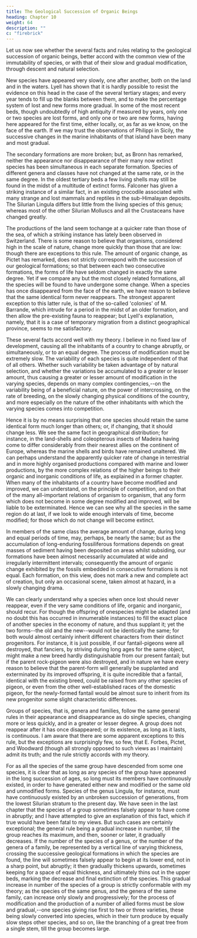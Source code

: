 ```yaml
---
title: The Geological Succession of Organic Beings
heading: Chapter 10
weight: 64
description: ""
c: "firebrick"
---
```



<!-- On the slow and successive appearance of new species -- On their different rates of change --
Species once lost do not reappear -- Groups of species follow the same general rules in their
appearance and disappearance as do single species -- On Extinction -- On simultaneous changes in
the forms of life throughout the world -- On the affinities of extinct species to each other and to
living species -- On the state of development of ancient forms -- On the succession of the same
types within the same areas -- Summary of preceding and present chapters. -->


Let us now see whether the several facts and rules relating to the geological succession of organic
beings, better accord with the common view of the immutability of species, or with that of their
slow and gradual modification, through descent and natural selection.

New species have appeared very slowly, one after another, both on the land and in the waters.
Lyell has shown that it is hardly possible to resist the evidence on this head in the case of the
several tertiary stages; and every year tends to fill up the blanks between them, and to make the
percentage system of lost and new forms more gradual. In some of the most recent beds, though
undoubtedly of high antiquity if measured by years, only one or two species are lost forms, and
only one or two are new forms, having here appeared for the first time, either locally, or, as far as
we know, on the face of the earth. If we may trust the observations of Philippi in Sicily, the
successive changes in the marine inhabitants of that island have been many and most gradual. 

The
secondary formations are more broken; but, as Bronn has remarked, neither the appearance nor
disappearance of their many now extinct species has been simultaneous in each separate formation.
Species of different genera and classes have not changed at the same rate, or in the same degree. In
the oldest tertiary beds a few living shells may still be found in the midst of a multitude of extinct
forms. Falconer has given a striking instance of a similar fact, in an existing crocodile associated
with many strange and lost mammals and reptiles in the sub-Himalayan deposits. The Silurian
Lingula differs but little from the living species of this genus; whereas most of the other Silurian
Molluscs and all the Crustaceans have changed greatly. 

The productions of the land seem tochange at a quicker rate than those of the sea, of which a striking instance has lately been observed in Switzerland. There is some reason to believe that organisms, considered high in the scale of
nature, change more quickly than those that are low: though there are exceptions to this rule. The
amount of organic change, as Pictet has remarked, does not strictly correspond with the succession
of our geological formations; so that between each two consecutive formations, the forms of life
have seldom changed in exactly the same degree. Yet if we compare any but the most closely
related formations, all the species will be found to have undergone some change. When a species
has once disappeared from the face of the earth, we have reason to believe that the same identical
form never reappears. The strongest apparent exception to this latter rule, is that of the so-called
'colonies' of M. Barrande, which intrude for a period in the midst of an older formation, and then
allow the pre-existing fauna to reappear; but Lyell's explanation, namely, that it is a case of
temporary migration from a distinct geographical province, seems to me satisfactory.

These several facts accord well with my theory. I believe in no fixed law of development, causing
all the inhabitants of a country to change abruptly, or simultaneously, or to an equal degree. The
process of modification must be extremely slow. The variability of each species is quite
independent of that of all others. Whether such variability be taken advantage of by natural
selection, and whether the variations be accumulated to a greater or lesser amount, thus causing a
greater or lesser amount of modification in the varying species, depends on many complex
contingencies,--on the variability being of a beneficial nature, on the power of intercrossing, on the
rate of breeding, on the slowly changing physical conditions of the country, and more especially on
the nature of the other inhabitants with which the varying species comes into competition.

Hence it
is by no means surprising that one species should retain the same identical form much longer than
others; or, if changing, that it should change less. We see the same fact in geographical
distribution; for instance, in the land-shells and coleopterous insects of Madeira having come to
differ considerably from their nearest allies on the continent of Europe, whereas the marine shells
and birds have remained unaltered. We can perhaps understand the apparently quicker rate of
change in terrestrial and in more highly organised productions compared with marine and lower
productions, by the more complex relations of the higher beings to their organic and inorganic
conditions of life, as explained in a former chapter. When many of the inhabitants of a country
have become modified and improved, we can understand, on the principle of competition, and on
that of the many all-important relations of organism to organism, that any form which does not
become in some degree modified and improved, will be liable to be exterminated. Hence we can
see why all the species in the same region do at last, if we look to wide enough intervals of time,
become modified; for those which do not change will become extinct.

In members of the same class the average amount of change, during long and equal periods of time,
may, perhaps, be nearly the same; but as the accumulation of long-enduring fossiliferous
formations depends on great masses of sediment having been deposited on areas whilst subsiding,
our formations have been almost necessarily accumulated at wide and irregularly intermittent
intervals; consequently the amount of organic change exhibited by the fossils embedded in
consecutive formations is not equal. Each formation, on this view, does not mark a new and
complete act of creation, but only an occasional scene, taken almost at hazard, in a slowly changing
drama.

We can clearly understand why a species when once lost should never reappear, even if the very
same conditions of life, organic and inorganic, should recur. For though the offspring of onespecies might be adapted (and no doubt this has occurred in innumerable instances) to fill the exact
place of another species in the economy of nature, and thus supplant it; yet the two forms--the old
and the new--would not be identically the same; for both would almost certainly inherit different
characters from their distinct progenitors. For instance, it is just possible, if our fantail-pigeons
were all destroyed, that fanciers, by striving during long ages for the same object, might make a
new breed hardly distinguishable from our present fantail; but if the parent rock-pigeon were also
destroyed, and in nature we have every reason to believe that the parent-form will generally be
supplanted and exterminated by its improved offspring, it is quite incredible that a fantail, identical
with the existing breed, could be raised from any other species of pigeon, or even from the other
well-established races of the domestic pigeon, for the newly-formed fantail would be almost sure to
inherit from its new progenitor some slight characteristic differences.

Groups of species, that is, genera and families, follow the same general rules in their appearance
and disappearance as do single species, changing more or less quickly, and in a greater or lesser
degree. A group does not reappear after it has once disappeared; or its existence, as long as it lasts,
is continuous. I am aware that there are some apparent exceptions to this rule, but the exceptions
are surprisingly few, so few, that E. Forbes, Pictet, and Woodward (though all strongly opposed to
such views as I maintain) admit its truth; and the rule strictly accords with my theory.

For as all the
species of the same group have descended from some one species, it is clear that as long as any
species of the group have appeared in the long succession of ages, so long must its members have
continuously existed, in order to have generated either new and modified or the same old and
unmodified forms. Species of the genus Lingula, for instance, must have continuously existed by
an unbroken succession of generations, from the lowest Silurian stratum to the present day.
We have seen in the last chapter that the species of a group sometimes falsely appear to have come
in abruptly; and I have attempted to give an explanation of this fact, which if true would have been
fatal to my views. But such cases are certainly exceptional; the general rule being a gradual
increase in number, till the group reaches its maximum, and then, sooner or later, it gradually
decreases. If the number of the species of a genus, or the number of the genera of a family, be
represented by a vertical line of varying thickness, crossing the successive geological formations in
which the species are found, the line will sometimes falsely appear to begin at its lower end, not in
a sharp point, but abruptly; it then gradually thickens upwards, sometimes keeping for a space of
equal thickness, and ultimately thins out in the upper beds, marking the decrease and final
extinction of the species. This gradual increase in number of the species of a group is strictly
conformable with my theory; as the species of the same genus, and the genera of the same family,
can increase only slowly and progressively; for the process of modification and the production of a
number of allied forms must be slow and gradual,--one species giving rise first to two or three
varieties, these being slowly converted into species, which in their turn produce by equally slow
steps other species, and so on, like the branching of a great tree from a single stem, till the group
becomes large.

